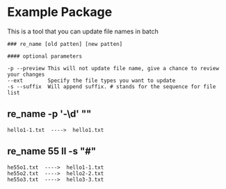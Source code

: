 # Example Package

This is a tool that you can update file names in batch

    ### re_name [old patten] [new patten]

    #### optional parameters

    -p --preview This will not update file name, give a chance to review your changes
    --ext        Specify the file types you want to update
    -s --suffix  Will append suffix. # stands for the sequence for file list

## re_name -p '\-\d' ""
    hello1-1.txt  ---->  hello1.txt

## re_name 55 ll -s "#"
    he55o1.txt  ---->  hello1-1.txt
    he55o2.txt  ---->  hello2-2.txt
    he55o3.txt  ---->  hello3-3.txt